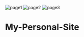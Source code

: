 ![page1](https://user-images.githubusercontent.com/78266403/171710131-92995ba1-30fd-40c4-8ce5-6e7c17bc0683.png)
![page2](https://user-images.githubusercontent.com/78266403/171710167-6fb84cb7-3504-4134-a79e-3ec0371fea8b.png)
![page3](https://user-images.githubusercontent.com/78266403/171710186-e7820c45-7b89-441c-9491-d9168ea206fe.png)
# My-Personal-Site

